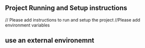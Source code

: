 ## Project Running and Setup instructions

// Please add instructions to run and setup the project
//Please add environment variables

## use an external environemnt
